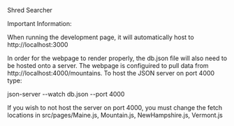Shred Searcher

Important Information:

When running the development page, it will automatically host to http://localhost:3000

In order for the webpage to render properly, the db.json file will also need to be hosted onto a server.
The webpage is configuired to pull data from http://localhost:4000/mountains.
To host the JSON server on port 4000 type:

json-server --watch db.json --port 4000

If you wish to not host the server on port 4000, you must change the fetch locations in src/pages/Maine.js, Mountain.js, NewHampshire.js, Vermont.js